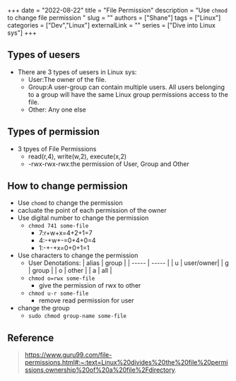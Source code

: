 +++
date = "2022-08-22"
title = "File Permission"
description = "Use `chmod` to change file permission "
slug = ""
authors = ["Shane"]
tags = ["Linux"]
categories = ["Dev","Linux"]
externalLink = ""
series = ["Dive into Linux sys"]
+++
## Types of uesers
* There are 3 types of uesers in Linux sys:
  * User:The owner of the file.
  * Group:A user-group can contain multiple users. All users belonging to a group will have the same Linux group permissions access to the file. 
  * Other: Any one else
## Types of permission
* 3 tpyes of File Permissions
  * read(r,4), write(w,2), execute(x,2)
  * -rwx-rwx-rwx:the permission of User, Group and Other
## How to change permission
  * Use `chomd` to change the permission
  * cacluate the point of each permission of the owner
  * Use digital number to change the permission
    * `chmod 741 some-file`
      * 7:r+w+x=4+2+1=7
      * 4:-+w+-=0+4+0=4
      * 1:-+-+x=0+0+1=1
  * Use characters to change the permission
    * User Denotations:
        | alias | group |
        | ----- | ----- |
        |   u   | user/owner|
        |   g   | group |
        |   o   | other |
        |   a   |  all  |
    * `chmod o=rwx some-file`
      * give the permission of rwx to other 
    * `chmod u-r some-file`
      * remove read permission for user
  * change the group
    * `sudo chmod group-name some-file`
## Reference
>  https://www.guru99.com/file-permissions.html#:~:text=Linux%20divides%20the%20file%20permissions,ownership%20of%20a%20file%2Fdirectory.



